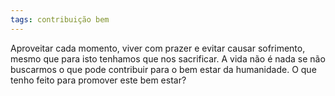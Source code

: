 ```yaml
---
tags: contribuição bem
---
```

Aproveitar cada momento, viver com prazer e evitar causar sofrimento, mesmo que para isto tenhamos que nos sacrificar. A vida não é nada se não buscarmos o que pode contribuir para o bem estar da humanidade. O que tenho feito para promover este bem estar?

